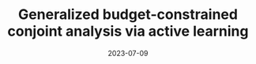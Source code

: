 ---
title: "Generalized budget-constrained conjoint analysis via active learning"
collection: talks
type: "Poster"
permalink: /talks/2023-07-talk-4
venue: "PolMeth XL"
date: 2023-07-09
location: "Stanford University"
---